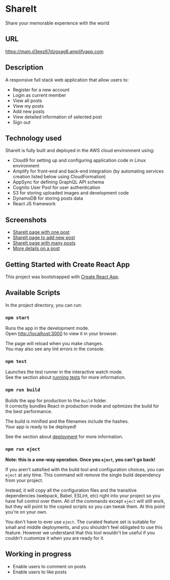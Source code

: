 # ShareIt

Share your memorable experience with the world

## URL

https://main.d3eez67dzgxag8.amplifyapp.com

## Description

A responsive full stack web application that allow users to:

- Register for a new account
- Login as current member
- View all posts
- View my posts
- Add new posts
- View detailed information of selected post
- Sign out

## Technology used

ShareIt is fully built and deployed in the AWS cloud environment using:

- Cloud9 for setting up and configuring application code in Linux environment
- Amplify for front-end and back-end integration (by automating services creation listed below using CloudFormation)
- AppSync for defining GraphQL API schema
- Cognito User Pool for user authentication
- S3 for storing uploaded images and development code
- DynamoDB for storing posts data
- React JS framework

## Screenshots

- [ShareIt page with one post](/screenshots/shareit-post.PNG)
- [ShareIt page to add new post](/screenshots/shareit-add.PNG)
- [ShareIt page with many posts](/screenshots/shareit-posts.PNG)
- [More details on a post](/screenshots/shareit-detailed.PNG)

## Getting Started with Create React App

This project was bootstrapped with [Create React App](https://github.com/facebook/create-react-app).

## Available Scripts

In the project directory, you can run:

### `npm start`

Runs the app in the development mode.\
Open [http://localhost:3000](http://localhost:3000) to view it in your browser.

The page will reload when you make changes.\
You may also see any lint errors in the console.

### `npm test`

Launches the test runner in the interactive watch mode.\
See the section about [running tests](https://facebook.github.io/create-react-app/docs/running-tests) for more information.

### `npm run build`

Builds the app for production to the `build` folder.\
It correctly bundles React in production mode and optimizes the build for the best performance.

The build is minified and the filenames include the hashes.\
Your app is ready to be deployed!

See the section about [deployment](https://facebook.github.io/create-react-app/docs/deployment) for more information.

### `npm run eject`

**Note: this is a one-way operation. Once you `eject`, you can't go back!**

If you aren't satisfied with the build tool and configuration choices, you can `eject` at any time. This command will remove the single build dependency from your project.

Instead, it will copy all the configuration files and the transitive dependencies (webpack, Babel, ESLint, etc) right into your project so you have full control over them. All of the commands except `eject` will still work, but they will point to the copied scripts so you can tweak them. At this point you're on your own.

You don't have to ever use `eject`. The curated feature set is suitable for small and middle deployments, and you shouldn't feel obligated to use this feature. However we understand that this tool wouldn't be useful if you couldn't customize it when you are ready for it.

## Working in progress

- Enable users to comment on posts
- Enable users to like posts
